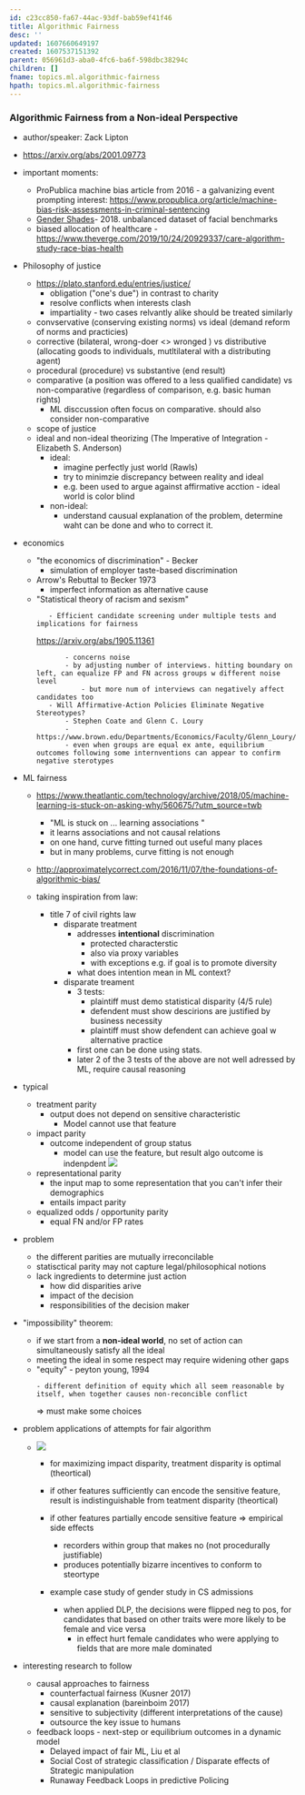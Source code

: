 ```yaml
---
id: c23cc850-fa67-44ac-93df-bab59ef41f46
title: Algorithmic Fairness
desc: ''
updated: 1607660649197
created: 1607537151392
parent: 056961d3-aba0-4fc6-ba6f-598dbc38294c
children: []
fname: topics.ml.algorithmic-fairness
hpath: topics.ml.algorithmic-fairness
---
```

### Algorithmic Fairness from a Non-ideal Perspective

- author/speaker: Zack Lipton  
- <https://arxiv.org/abs/2001.09773> 


- important moments:
  - ProPublica machine bias article from 2016 - a galvanizing event prompting interest: <https://www.propublica.org/article/machine-bias-risk-assessments-in-criminal-sentencing> 
  - [Gender Shades](http://proceedings.mlr.press/v81/buolamwini18a.html)- 2018. unbalanced dataset of facial benchmarks 
  - biased allocation of healthcare - <https://www.theverge.com/2019/10/24/20929337/care-algorithm-study-race-bias-health> 

- Philosophy of justice 
  - <https://plato.stanford.edu/entries/justice/>
    - obligation ("one's due") in contrast to charity
    - resolve conflicts when interests clash
    - impartiality - two cases relvantly alike should be treated similarly 
  - convservative (conserving existing norms) vs ideal (demand reform of norms and practicies) 
  - corrective (bilateral, wrong-doer &lt;> wronged ) vs distributive (allocating goods to individuals, mutltilateral with a distributing agent)
  - procedural (procedure) vs substantive (end result)
  - comparative (a position was offered to a less qualified candidate) vs non-comparative (regardless of comparison, e.g. basic human rights)
    - ML disccussion often focus on comparative. should also consider non-comparative
  - scope of justice 
  - ideal and non-ideal theorizing (The Imperative of Integration - Elizabeth S. Anderson)
    - ideal:
      - imagine perfectly just world  (Rawls)
      - try to minimzie discrepancy between reality and ideal
      - e.g. been used to argue against affirmative acction - ideal world is color blind 
    - non-ideal:
      - understand causual explanation of the problem, determine waht can be done and who to correct it. 

- economics 
  - "the economics of discrimination" - Becker 
    - simulation of employer taste-based discrimination
  - Arrow's Rebuttal to Becker 1973 
    - imperfect information as alternative cause 
  - "Statistical theory of racism and sexism"
    ```
       - Efficient candidate screening under multiple tests and implications for fairness
    ```
    <https://arxiv.org/abs/1905.11361>
    ```
           - concerns noise 
           - by adjusting number of interviews. hitting boundary on left, can equalize FP and FN across groups w different noise level 
               - but more num of interviews can negatively affect candidates too 
       - Will Affirmative-Action Policies Eliminate Negative Stereotypes?
           - Stephen Coate and Glenn C. Loury
           - https://www.brown.edu/Departments/Economics/Faculty/Glenn_Loury/louryhomepage/papers/Coate%20and%20Loury%20(AER%201993).pdf
           - even when groups are equal ex ante, equilibrium outcomes following some internventions can appear to confirm negative sterotypes 
    ```

- ML fairness

  - <https://www.theatlantic.com/technology/archive/2018/05/machine-learning-is-stuck-on-asking-why/560675/?utm_source=twb> 
    - "ML is stuck on ... learning associations "
    - it learns associations and not causal relations 
    - on one hand, curve fitting turned out useful many places
    - but in many problems, curve fitting is not enough

  - <http://approximatelycorrect.com/2016/11/07/the-foundations-of-algorithmic-bias/> 

  - taking inspiration from law: 
    - title 7 of civil rights law 
      - disparate treatment 
        - addresses **intentional** discrimination
          - protected characterstic 
          - also via proxy variables 
          - with exceptions e.g. if goal is to promote diversity
        - what does intention mean in ML context? 
      - disparate treament   
        - 3 tests:
          - plaintiff must demo statistical disparity (4/5 rule)
          - defendent must show descirions are justified by business necessity 
          - plaintiff must show defendent can achieve goal w alternative practice 
        - first one can be done using stats. 
        - later 2 of the 3 tests of the above are not well adressed by ML, require causal reasoning 

- typical 
  - treatment parity
    - output does not depend on sensitive characteristic
      - Model cannot use that feature 
  - impact parity 
    - outcome independent of group status
      - model can use the feature, but result algo outcome is indenpdent 
          ![](/dendron-notes/assets/images/2020-12-10-16-11-01.png)
  - representational parity 
    - the input map to some representation that you can't infer their demographics 
    - entails impact parity
  - equalized odds / opportunity parity 
    - equal FN and/or FP rates 

- problem 
  - the different parities are mutually irreconcilable 
  - statisctical parity may not capture legal/philosophical notions 
  - lack ingredients to determine just action
    - how did disparities arive
    - impact of the decision
    - responsibilities of the decision maker 

- "impossibility" theorem: 
  - if we start from a **non-ideal world**, no set of action can simultaneously satisfy all the ideal 
  - meeting the ideal in some respect may require widening other gaps 
  - "equity" - peyton young, 1994
    ```
    - different definition of equity which all seem reasonable by itself, when together causes non-reconcible conflict 
    ```
    => must make some choices 

- problem applications of attempts for fair algorithm 

  - ![](/dendron-notes/assets/images/2020-12-10-16-20-04.png)

    - for maximizing impact disparity, treatment disparity is optimal (theortical)

    - if other features sufficiently can encode the sensitive feature, result is indistinguishable from teatment disparity (theortical)

    - if other features partially encode sensitive feature => empirical side effects
      - recorders within group that makes no (not procedurally justifiable)
      - produces potentially bizarre incentives to conform to steortype 

    - example case study of gender study in CS admissions
      - when applied DLP, the decisions were flipped neg to pos, for candidates that based on other traits were more likely to be female and vice versa 
        - in effect hurt female candidates who were applying to fields that are more male dominated 

- interesting research to follow
  - causal approaches to fairness
    - counterfactual fairness (Kusner 2017)
    - causal explanation (bareinboim 2017)
    - sensitive to subjectivity (different interpretations of the cause)
    - outsource the key issue to humans 
  - feedback loops - next-step or equilibrium outcomes in a dynamic model 
    - Delayed impact of fair ML, Liu et al
    - Social Cost of strategic classification / Disparate effects of Strategic manipulation
    - Runaway Feedback Loops in predictive Policing

